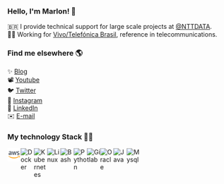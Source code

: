### Hello, I'm Marlon! 👋

🇧🇷  I provide technical support for large scale projects at [@NTTDATA](https://github.com/NTTDATA). <br>
👩‍💻  Working for [Vivo/Telefónica Brasil](https://github.com/telefonica), reference in telecommunications. <br>

### Find me elsewhere 🌎

✨  [Blog](https://m4rlonalvesilva.hashnode.dev) <br>
📽️  [Youtube](https://www.youtube.com/channel/UC1yOfZ5sa66GA7FJ6fWdPcA) <br>
🐦  [Twitter](https://twitter.com/m4rlonalvesilva) <br>
📸  [Instagram](https://www.instagram.com/m4rlonalvesilva) <br>
💼  [LinkedIn](https://www.linkedin.com/in/m4rlonalvesilva) <br>
✉️  [E-mail](mailto:marlonesx@gmail.com) <br>

### My technology Stack 👩‍💻

<img align="left" alt="AWS" width="30px" src="https://raw.githubusercontent.com/github/explore/fbceb94436312b6dacde68d122a5b9c7d11f9524/topics/aws/aws.png" />
<img align="left" alt="Docker" width="30px" src="https://cdn.jsdelivr.net/gh/devicons/devicon/icons/docker/docker-original-wordmark.svg" />
<img align="left" alt="Kubernetes" width="30px" src="https://cdn.jsdelivr.net/gh/devicons/devicon/icons/kubernetes/kubernetes-plain.svg" />
<img align="left" alt="Linux" width="30px" src="https://cdn.jsdelivr.net/gh/devicons/devicon/icons/linux/linux-original.svg" />
<img align="left" alt="Bash" width="30px" src="https://cdn.jsdelivr.net/gh/devicons/devicon/icons/bash/bash-original.svg" />
<img align="left" alt="Python" width="30px" src="https://cdn.jsdelivr.net/gh/devicons/devicon/icons/python/python-original-wordmark.svg" />
<img align="left" alt="Gitlab" width="30px" src="https://cdn.jsdelivr.net/gh/devicons/devicon/icons/gitlab/gitlab-original.svg" />
<img align="left" alt="Oracle" width="30px" src="https://cdn.jsdelivr.net/gh/devicons/devicon/icons/oracle/oracle-original.svg" />
<img align="left" alt="Java" width="30px" src="https://cdn.jsdelivr.net/gh/devicons/devicon/icons/java/java-original-wordmark.svg" />
<img align="left" alt="Mysql" width="30px" src="https://cdn.jsdelivr.net/gh/devicons/devicon/icons/mysql/mysql-original-wordmark.svg" />

<br />
<br />
